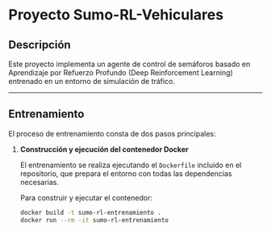 # Proyecto Sumo-RL-Vehiculares

## Descripción

Este proyecto implementa un agente de control de semáforos basado en Aprendizaje por Refuerzo Profundo (Deep Reinforcement Learning) entrenado en un entorno de simulación de tráfico.

---

## Entrenamiento

El proceso de entrenamiento consta de dos pasos principales:

1. **Construcción y ejecución del contenedor Docker**

   El entrenamiento se realiza ejecutando el `Dockerfile` incluido en el repositorio, que prepara el entorno con todas las dependencias necesarias.

   Para construir y ejecutar el contenedor:

   ```bash
   docker build -t sumo-rl-entrenamiento .
   docker run --rm -it sumo-rl-entrenamiento
